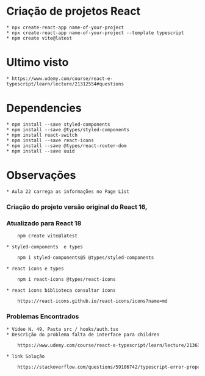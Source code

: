 # Criação de projetos React
    * npx create-react-app name-of-your-project
    * npx create-react-app name-of-your-project --template typescript
    * npm create vite@latest
# Ultimo visto
    * https://www.udemy.com/course/react-e-typescript/learn/lecture/21312554#questions
# Dependencies
    * npm install --save styled-components
    * npm install --save @types/styled-components
    * npm install react-switch
    * npm install --save react-icons
    * npm install --save @types/react-router-dom
    * npm install --save uuid
# Observações
    * Aula 22 carrega as informações no Page List

### Criação do projeto versão original do React 16, 
### Atualizado para React 18
```sh
    npm create vite@latest
```
    * styled-components  e types
```sh
    npm i styled-components@5 @types/styled-components
```
    * react icons e types
```sh
    npm i react-icons @types/react-icons
```
    * react icons biblioteca consultar icons
```sh
    https://react-icons.github.io/react-icons/icons?name=md
```

### Problemas Encontrados
    * Video N. 49, Pasta src / hooks/auth.tsx
    * Descrição do problema falta de interface para children
```sh
    https://www.udemy.com/course/react-e-typescript/learn/lecture/21363954#overview
```
    * link Solução
```sh
    https://stackoverflow.com/questions/59106742/typescript-error-property-children-does-not-exist-on-type-reactnode